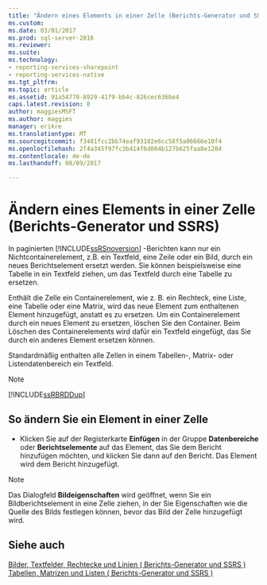 ```yaml
---
title: "Ändern eines Elements in einer Zelle (Berichts-Generator und SSRS) | Microsoft Docs"
ms.custom: 
ms.date: 03/01/2017
ms.prod: sql-server-2016
ms.reviewer: 
ms.suite: 
ms.technology:
- reporting-services-sharepoint
- reporting-services-native
ms.tgt_pltfrm: 
ms.topic: article
ms.assetid: 91a54778-8929-41f9-bb4c-826cec636be4
caps.latest.revision: 8
author: maggiesMSFT
ms.author: maggies
manager: erikre
ms.translationtype: MT
ms.sourcegitcommit: f3481fcc2bb74eaf93182e6cc58f5a06666e10f4
ms.openlocfilehash: 2f4a345f97fc3b414f6d804b127b625faa8e1204
ms.contentlocale: de-de
ms.lasthandoff: 08/09/2017

---
```

# <a name="change-an-item-within-a-cell-report-builder-and-ssrs"></a>Ändern eines Elements in einer Zelle (Berichts-Generator und SSRS)
In paginierten [!INCLUDE[ssRSnoversion](../../includes/ssrsnoversion-md.md)] -Berichten kann nur ein Nichtcontainerelement, z.B. ein Textfeld, eine Zeile oder ein Bild, durch ein neues Berichtselement ersetzt werden. Sie können beispielsweise eine Tabelle in ein Textfeld ziehen, um das Textfeld durch eine Tabelle zu ersetzen.  
  
 Enthält die Zelle ein Containerelement, wie z. B. ein Rechteck, eine Liste, eine Tabelle oder eine Matrix, wird das neue Element zum enthaltenen Element hinzugefügt, anstatt es zu ersetzen. Um ein Containerelement durch ein neues Element zu ersetzen, löschen Sie den Container. Beim Löschen des Containerelements wird dafür ein Textfeld eingefügt, das Sie durch ein anderes Element ersetzen können.  
  
 Standardmäßig enthalten alle Zellen in einem Tabellen-, Matrix- oder Listendatenbereich ein Textfeld.  
  
> [!NOTE]  
>  [!INCLUDE[ssRBRDDup](../../includes/ssrbrddup-md.md)]  
  
## <a name="to-change-an-item-within-a-cell"></a>So ändern Sie ein Element in einer Zelle  
  
-   Klicken Sie auf der Registerkarte **Einfügen** in der Gruppe **Datenbereiche** oder **Berichtselemente** auf das Element, das Sie dem Bericht hinzufügen möchten, und klicken Sie dann auf den Bericht. Das Element wird dem Bericht hinzugefügt.  
  
> [!NOTE]  
>  Das Dialogfeld **Bildeigenschaften** wird geöffnet, wenn Sie ein Bildberichtselement in eine Zelle ziehen, in der Sie Eigenschaften wie die Quelle des Bilds festlegen können, bevor das Bild der Zelle hinzugefügt wird.  
  
## <a name="see-also"></a>Siehe auch  
 [Bilder, Textfelder, Rechtecke und Linien &#40; Berichts-Generator und SSRS &#41;](../../reporting-services/report-design/images-text-boxes-rectangles-and-lines-report-builder-and-ssrs.md)   
 [Tabellen, Matrizen und Listen &#40; Berichts-Generator und SSRS &#41;](../../reporting-services/report-design/tables-matrices-and-lists-report-builder-and-ssrs.md)  
  
  
